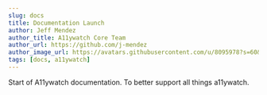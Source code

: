 ```yaml
---
slug: docs
title: Documentation Launch
author: Jeff Mendez
author_title: A11ywatch Core Team
author_url: https://github.com/j-mendez
author_image_url: https://avatars.githubusercontent.com/u/8095978?s=60&v=4
tags: [docs, a11ywatch]
---
```


Start of A11ywatch documentation. To better support all things a11ywatch.
